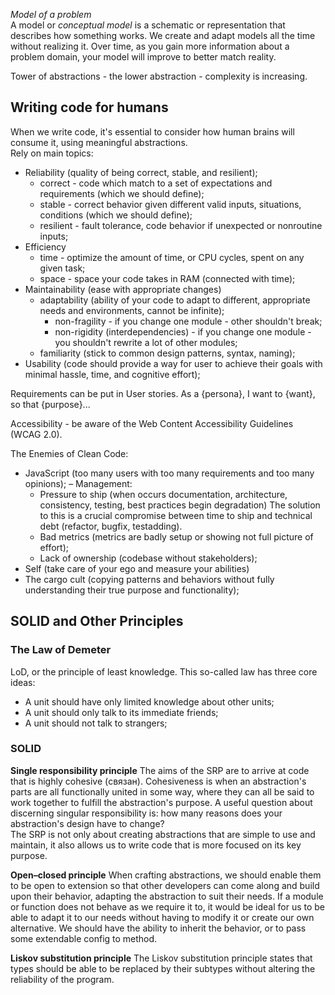 *Model of a problem* \
A model or *conceptual model* is a schematic or representation that describes how something works.
We create and adapt models all the time without realizing it. Over time, as you gain more information about a problem
domain, your model will improve to better match reality.

Tower of abstractions - the lower abstraction - complexity is increasing.

## Writing code for humans
When we write code, it's essential to consider how human brains will consume it, using meaningful abstractions. \
Rely on main topics:
 - Reliability (quality of being correct, stable, and resilient);
   - correct - code which match to a set of expectations and requirements (which we should define);
   - stable - correct behavior given different valid inputs, situations, conditions (which we should define);
   - resilient - fault tolerance, code behavior if unexpected or nonroutine inputs; 
 - Efficiency
   - time - optimize the amount of time, or CPU cycles, spent on any given task;
   - space - space your code takes in RAM (connected with time);
 - Maintainability (ease with appropriate changes)
   - adaptability (ability of your code to adapt to different, appropriate needs and environments, cannot be infinite);
     - non-fragility - if you change one module - other shouldn't break;  
     - non-rigidity (interdependencies) - if you change one module - you shouldn't rewrite a lot of other modules;
   - familiarity (stick to common design patterns, syntax, naming);
 - Usability (code should provide a way for user to achieve their goals with minimal hassle, time, and cognitive effort);

Requirements can be put in User stories. As a {persona}, I want to {want}, so that {purpose}...

Accessibility - be aware of the Web Content Accessibility Guidelines (WCAG 2.0).

The Enemies of Clean Code:
  - JavaScript (too many users with too many requirements and too many opinions);
  – Management:
    - Pressure to ship (when occurs documentation, architecture, consistency, testing, best practices begin degradation)
    The solution to this is a crucial compromise between time to ship and technical debt (refactor, bugfix, testadding).
    - Bad metrics (metrics are badly setup or showing not full picture of effort);
    - Lack of ownership (codebase without stakeholders);
  - Self (take care of your ego and measure your abilities)
  - The cargo cult (copying patterns and behaviors without fully understanding their true purpose and functionality);

## SOLID and Other Principles

### The Law of Demeter
LoD, or the principle of least knowledge. This so-called law has three core ideas:
 - A unit should have only limited knowledge about other units;
 - A unit should only talk to its immediate friends;
 - A unit should not talk to strangers;

### SOLID

**Single responsibility principle**
The aims of the SRP are to arrive at code that is highly cohesive (связан). Cohesiveness is when an
abstraction's parts are all functionally united in some way, where they can all be said to
work together to fulfill the abstraction's purpose. A useful question about discerning
singular responsibility is: how many reasons does your abstraction's design have to change? \
The SRP is not only about creating abstractions that are simple to use and maintain, it also
allows us to write code that is more focused on its key purpose.

**Open–closed principle**
When crafting abstractions, we should enable them to be open to extension so that other
developers can come along and build upon their behavior, adapting the abstraction to suit
their needs. If a module or function does not behave as we require it to, it would
be ideal for us to be able to adapt it to our needs without having to modify it or create our
own alternative.
We should have the ability to inherit the behavior, or to pass some extendable config to method. 

**Liskov substitution principle**
The Liskov substitution principle states that types should be able to be replaced by their
subtypes without altering the reliability of the program.
